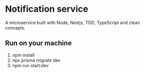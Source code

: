 # Notification service

A microservice built with Node, Nestjs, TDD, TypeScript and clean concepts.

## Run on your machine

1. npm install
2. npx prisma migrate dev
3. npm run start:dev